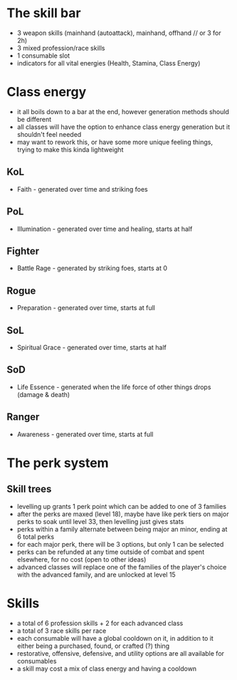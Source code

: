 # The skill bar
- 3 weapon skills (mainhand (autoattack), mainhand, offhand // or 3 for 2h)
- 3 mixed profession/race skills
- 1 consumable slot
- indicators for all vital energies (Health, Stamina, Class Energy)

# Class energy
- it all boils down to a bar at the end, however generation methods should be different
- all classes will have the option to enhance class energy generation but it shouldn't feel needed
- may want to rework this, or have some more unique feeling things, trying to make this kinda lightweight
## KoL
- Faith - generated over time and striking foes
## PoL
- Illumination - generated over time and healing, starts at half
## Fighter
- Battle Rage - generated by striking foes, starts at 0
## Rogue
- Preparation - generated over time, starts at full
## SoL
- Spiritual Grace - generated over time, starts at half
## SoD
- Life Essence - generated when the life force of other things drops (damage & death)
## Ranger
- Awareness - generated over time, starts at full

# The perk system
## Skill trees
- levelling up grants 1 perk point which can be added to one of 3 families
- after the perks are maxed (level 18), maybe have like perk tiers on major perks to soak until level 33, then levelling just gives stats
- perks within a family alternate between being major an minor, ending at 6 total perks
- for each major perk, there will be 3 options, but only 1 can be selected
- perks can be refunded at any time outside of combat and spent elsewhere, for no cost (open to other ideas)
- advanced classes will replace one of the families of the player's choice with the advanced family, and are unlocked at level 15

# Skills
- a total of 6 profession skills + 2 for each advanced class
- a total of 3 race skills per race
- each consumable will have a global cooldown on it, in addition to it either being a purchased, found, or crafted (?) thing
- restorative, offensive, defensive, and utility options are all available for consumables
- a skill may cost a mix of class energy and having a cooldown